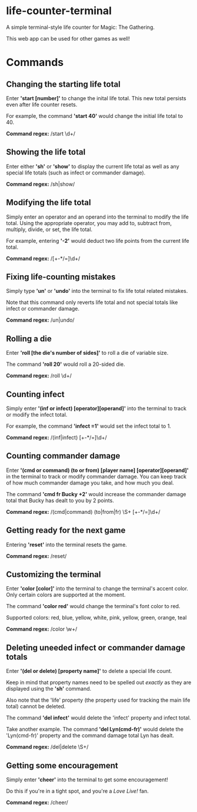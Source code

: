 # life-counter-terminal
A simple terminal-style life counter for Magic: The Gathering.

This web app can be used for other games as well!


# Commands


## Changing the starting life total

Enter **'start [number]'** to change the inital life total.
This new total persists even after life counter resets.

For example, the command **'start 40'** would change the initial life total to 40.

**Command regex:** /start \d+/


## Showing the life total

Enter either **'sh'** or **'show'** to display the current life total as well as any special life totals (such as infect or commander damage).

**Command regex:** /sh|show/


## Modifying the life total

Simply enter an operator and an operand into the terminal to modify the life total.
Using the appropriate operator, you may add to, subtract from, multiply, divide, or set, the life total.

For example, entering **'-2'** would deduct two life points from the current life total.

**Command regex:** /[+-*/=]\d+/


## Fixing life-counting mistakes

Simply type **'un'** or **'undo'** into the terminal to fix life total related mistakes.

Note that this command only reverts life total and not special totals like infect or commander damage.

**Command regex:** /un|undo/

## Rolling a die

Enter **'roll [the die's number of sides]'** to roll a die of variable size.

The command **'roll 20'** would roll a 20-sided die.

**Command regex:** /roll \d+/


## Counting infect

Simply enter **'(inf or infect) [operator][operand]'** into the terminal to track or modify the infect total.

For example, the command **'infect =1'** would set the infect total to 1.

**Command regex:** /(inf|infect) [+-*/=]\d+/


## Counting commander damage

Enter **'(cmd or command) (to or from) [player name] [operator][operand]'** in the terminal to track or modify commander damage.
You can keep track of how much commander damage you take, and how much you deal.

The command **'cmd fr Bucky +2'** would increase the commander damage total that Bucky has dealt to you by 2 points.

**Command regex:** /(cmd|command) (to|from|fr) \S+ [+-*/=]\d+/


## Getting ready for the next game

Entering **'reset'** into the terminal resets the game.

**Command regex:** /reset/


## Customizing the terminal

Enter **'color [color]'** into the terminal to change the terminal's accent color.
Only certain colors are supported at the moment.

The command **'color red'** would change the terminal's font color to red.

Supported colors: red, blue, yellow, white, pink, yellow, green, orange, teal

**Command regex:** /color \w+/


## Deleting uneeded infect or commander damage totals

Enter **'(del or delete) [property name]'** to delete a special life count.

Keep in mind that property names need to be spelled out *exactly* as they are displayed using the **'sh'** command.

Also note that the 'life' property (the property used for tracking the main life total) cannot be deleted.

The command **'del infect'** would delete the 'infect' property and infect total.

Take another example. The command **'del Lyn(cmd-fr)'** would delete the 'Lyn(cmd-fr)' property and the command damage total Lyn has dealt.

**Command regex:** /del|delete \S+/


## Getting some encouragement

Simply enter **'cheer'** into the terminal to get some encouragement!

Do this if you're in a tight spot, and you're a *Love Live!* fan.

**Command regex:** /cheer/